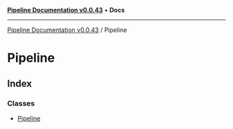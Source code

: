 [**Pipeline Documentation v0.0.43**](../README.md) • **Docs**

***

[Pipeline Documentation v0.0.43](../modules.md) / Pipeline

# Pipeline

## Index

### Classes

- [Pipeline](classes/Pipeline.md)
